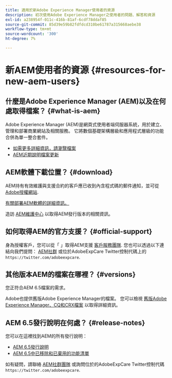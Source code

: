 ```yaml
---
title: 適用於新Adobe Experience Manager使用者的資源
description: 初次使用Adobe Experience Manager之使用者的問題、解答和資源
exl-id: a238954f-011c-416b-81af-6cdf78ddaf85
source-git-commit: 85d39e59b82fdfdcd310be61787a315668aebe38
workflow-type: tm+mt
source-wordcount: '300'
ht-degree: 7%

---
```


# 新AEM使用者的資源 {#resources-for-new-aem-users}

## 什麼是Adobe Experience Manager (AEM)以及在何處取得檔案？ {#what-is-aem}

Adobe Experience Manager (AEM)是網頁式使用者端伺服器系統，用於建立、管理和部署商業網站及相關服務。 它將數個基礎架構層級和應用程式層級的功能合併為單一整合套件。

* [如需更多詳細資訊，請瀏覽檔案](/help/sites-deploying/home.md)
* [AEM近期說明檔案更新](https://experienceleague.adobe.com/docs/experience-manager-release-information/aem-release-updates/doc-updates/documentation-updates.html?lang=en)

## AEM軟體下載位置？ {#download}

AEM持有有效維護與支援合約的客戶應已收到內含程式碼的郵件通知，並可從 [Adobe授權網站](https://licensing.adobe.com/).

[有關部署AEM軟體的詳細資訊。](/help/sites-deploying/home.md)

造訪 [AEM維護中心](https://experienceleague.adobe.com/docs/experience-manager-release-information/aem-release-updates/aem-releases-updates.html?lang=zh-Hant) 以取得AEM發行版本的相關資訊。

## 如何取得AEM的官方支援？ {#official-support}

身為授權客戶，您可以從「 」取得AEM支援 [客戶服務團隊](https://experienceleague.adobe.com/?support-solution=General#support). 您也可以透過以下連結向我們提問： [AEM社群](https://experienceleaguecommunities.adobe.com:443/t5/adobe-experience-manager/ct-p/adobe-experience-manager-community) 或位於AdobeExpCare Twitter控制代碼上的 `https://twitter.com/adobeexpcare`.

## 其他版本AEM的檔案在哪裡？ {#versions}

您正符合AEM 6.5檔案的需求。

Adobe也提供舊版Adobe Experience Manager的檔案。 您可以檢視 [舊版Adobe Experience Manager、CQ和CRX檔案](https://experienceleague.adobe.com/docs/experience-manager-release-information/aem-release-updates/previous-updates/aem-previous-versions.html) 以取得詳細資訊。

## AEM 6.5發行說明在何處？ {#release-notes}

您可以在這裡找到AEM的所有發行說明：

* [AEM 6.5發行說明](/help/release-notes/home.md)
* [AEM 6.5中已移除和已棄用的功能清單](/help/release-notes/deprecated-removed-features.md)

如有疑問，請聯絡 [AEM社群團隊](https://help-forums.adobe.com/content/adobeforums/en/experience-manager-forum/adobe-experience-manager.html) 或詢問位於的AdobeExpCare Twitter控制代碼 `https://twitter.com/adobeexpcare`.
